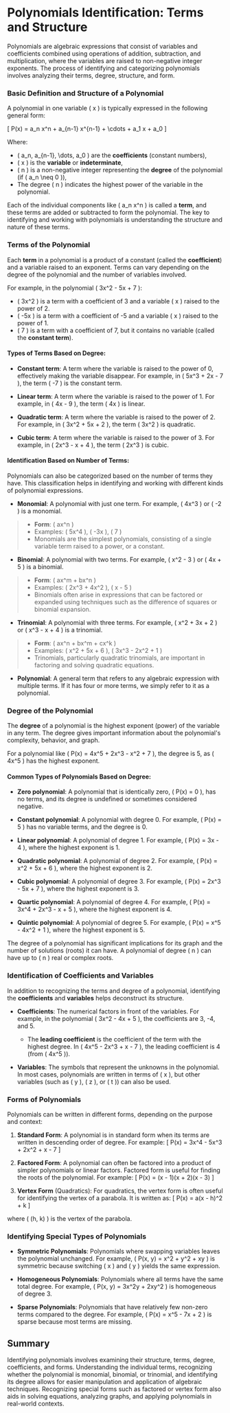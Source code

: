 # Polynomials Identification: Terms and Structure

Polynomials are algebraic expressions that consist of variables and coefficients combined using operations of addition, subtraction, and multiplication, where the variables are raised to non-negative integer exponents. The process of identifying and categorizing polynomials involves analyzing their terms, degree, structure, and form.

### **Basic Definition and Structure of a Polynomial**

A polynomial in one variable \( x \) is typically expressed in the following general form:

\[
P(x) = a_n x^n + a_{n-1} x^{n-1} + \cdots + a_1 x + a_0
\]

Where:

- \( a_n, a_{n-1}, \dots, a_0 \) are the **coefficients** (constant numbers),
- \( x \) is the **variable** or **indeterminate**,
- \( n \) is a non-negative integer representing the **degree** of the polynomial (if \( a_n \neq 0 \)),
- The degree \( n \) indicates the highest power of the variable in the polynomial.

Each of the individual components like \( a_n x^n \) is called a **term**, and these terms are added or subtracted to form the polynomial. The key to identifying and working with polynomials is understanding the structure and nature of these terms.

### **Terms of the Polynomial**

Each **term** in a polynomial is a product of a constant (called the **coefficient**) and a variable raised to an exponent. Terms can vary depending on the degree of the polynomial and the number of variables involved.

For example, in the polynomial \( 3x^2 - 5x + 7 \):

- \( 3x^2 \) is a term with a coefficient of 3 and a variable \( x \) raised to the power of 2.
- \( -5x \) is a term with a coefficient of -5 and a variable \( x \) raised to the power of 1.
- \( 7 \) is a term with a coefficient of 7, but it contains no variable (called the **constant term**).

#### Types of Terms Based on Degree:
- **Constant term**: A term where the variable is raised to the power of 0, effectively making the variable disappear. For example, in \( 5x^3 + 2x - 7 \), the term \( -7 \) is the constant term.

- **Linear term**: A term where the variable is raised to the power of 1. For example, in \( 4x - 9 \), the term \( 4x \) is linear.
- **Quadratic term**: A term where the variable is raised to the power of 2. For example, in \( 3x^2 + 5x + 2 \), the term \( 3x^2 \) is quadratic.
- **Cubic term**: A term where the variable is raised to the power of 3. For example, in \( 2x^3 - x + 4 \), the term \( 2x^3 \) is cubic.

#### Identification Based on Number of Terms:

Polynomials can also be categorized based on the number of terms they have. This classification helps in identifying and working with different kinds of polynomial expressions.

- **Monomial**: A polynomial with just one term. For example, \( 4x^3 \) or \( -2 \) is a monomial.
>  - **Form**: \( ax^n \)
>  - Examples: \( 5x^4 \), \( -3x \), \( 7 \)
>  - Monomials are the simplest polynomials, consisting of a single variable term raised to a power, or a constant.

- **Binomial**: A polynomial with two terms. For example, \( x^2 - 3 \) or \( 4x + 5 \) is a binomial.
>  - **Form**: \( ax^m + bx^n \)
>  - Examples: \( 2x^3 + 4x^2 \), \( x - 5 \)
>  - Binomials often arise in expressions that can be factored or expanded using techniques such as the difference of squares or binomial expansion.

- **Trinomial**: A polynomial with three terms. For example, \( x^2 + 3x + 2 \) or \( x^3 - x + 4 \) is a trinomial.
>  - **Form**: \( ax^n + bx^m + cx^k \)
>  - Examples: \( x^2 + 5x + 6 \), \( 3x^3 - 2x^2 + 1 \)
>  - Trinomials, particularly quadratic trinomials, are important in factoring and solving quadratic equations.

- **Polynomial**: A general term that refers to any algebraic expression with multiple terms. If it has four or more terms, we simply refer to it as a polynomial.

### **Degree of the Polynomial**

The **degree** of a polynomial is the highest exponent (power) of the variable in any term. The degree gives important information about the polynomial's complexity, behavior, and graph.

For a polynomial like \( P(x) = 4x^5 + 2x^3 - x^2 + 7 \), the degree is 5, as \( 4x^5 \) has the highest exponent.

#### Common Types of Polynomials Based on Degree:
- **Zero polynomial**: A polynomial that is identically zero, \( P(x) = 0 \), has no terms, and its degree is undefined or sometimes considered negative.
  
- **Constant polynomial**: A polynomial with degree 0. For example, \( P(x) = 5 \) has no variable terms, and the degree is 0.

- **Linear polynomial**: A polynomial of degree 1. For example, \( P(x) = 3x - 4 \), where the highest exponent is 1.
  
- **Quadratic polynomial**: A polynomial of degree 2. For example, \( P(x) = x^2 + 5x + 6 \), where the highest exponent is 2.
  
- **Cubic polynomial**: A polynomial of degree 3. For example, \( P(x) = 2x^3 - 5x + 7 \), where the highest exponent is 3.
  
- **Quartic polynomial**: A polynomial of degree 4. For example, \( P(x) = 3x^4 + 2x^3 - x + 5 \), where the highest exponent is 4.
  
- **Quintic polynomial**: A polynomial of degree 5. For example, \( P(x) = x^5 - 4x^2 + 1 \), where the highest exponent is 5.

The degree of a polynomial has significant implications for its graph and the number of solutions (roots) it can have. A polynomial of degree \( n \) can have up to \( n \) real or complex roots.

### **Identification of Coefficients and Variables**
In addition to recognizing the terms and degree of a polynomial, identifying the **coefficients** and **variables** helps deconstruct its structure.

- **Coefficients**: The numerical factors in front of the variables. For example, in the polynomial \( 3x^2 - 4x + 5 \), the coefficients are 3, -4, and 5.
  - The **leading coefficient** is the coefficient of the term with the highest degree. In \( 4x^5 - 2x^3 + x - 7 \), the leading coefficient is 4 (from \( 4x^5 \)).

- **Variables**: The symbols that represent the unknowns in the polynomial. In most cases, polynomials are written in terms of \( x \), but other variables (such as \( y \), \( z \), or \( t \)) can also be used.

### **Forms of Polynomials**

Polynomials can be written in different forms, depending on the purpose and context:

1. **Standard Form**: A polynomial is in standard form when its terms are written in descending order of degree. For example:
\[
P(x) = 3x^4 - 5x^3 + 2x^2 + x - 7
\]

2. **Factored Form**: A polynomial can often be factored into a product of simpler polynomials or linear factors. Factored form is useful for finding the roots of the polynomial. For example:
\[
P(x) = (x - 1)(x + 2)(x - 3)
\]

3. **Vertex Form** (Quadratics): For quadratics, the vertex form is often useful for identifying the vertex of a parabola. It is written as:
\[
P(x) = a(x - h)^2 + k
\]

  where \( (h, k) \) is the vertex of the parabola.

### **Identifying Special Types of Polynomials**

- **Symmetric Polynomials**: Polynomials where swapping variables leaves the polynomial unchanged. For example, \( P(x, y) = x^2 + y^2 + xy \) is symmetric because switching \( x \) and \( y \) yields the same expression.
  
- **Homogeneous Polynomials**: Polynomials where all terms have the same total degree. For example, \( P(x, y) = 3x^2y + 2xy^2 \) is homogeneous of degree 3.

- **Sparse Polynomials**: Polynomials that have relatively few non-zero terms compared to the degree. For example, \( P(x) = x^5 - 7x + 2 \) is sparse because most terms are missing.

## Summary

Identifying polynomials involves examining their structure, terms, degree, coefficients, and forms. Understanding the individual terms, recognizing whether the polynomial is monomial, binomial, or trinomial, and identifying its degree allows for easier manipulation and application of algebraic techniques. Recognizing special forms such as factored or vertex form also aids in solving equations, analyzing graphs, and applying polynomials in real-world contexts.
